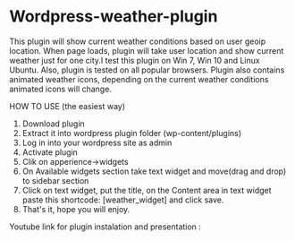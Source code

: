 # Wordpress-weather-plugin
This plugin will show current weather conditions based on user geoip location. When page loads, plugin will take user location and show current weather just for one city.I test this plugin on Win 7, Win 10 and Linux Ubuntu. Also, plugin is tested on all popular browsers.  Plugin also contains animated weather icons, depending on the current weather conditions animated icons will change.

HOW TO USE (the easiest way)

1. Download plugin 
2. Extract it into wordpress plugin folder (wp-content/plugins)
3. Log in into your wordpress site as admin
4. Activate plugin
5. Clik on apperience->widgets
6. On Available widgets section take text widget and move(drag and drop) to sidebar section
7. Click on text widget, put the title, on the Content area in text widget paste this shortcode: [weather_widget] and click save.
8. That's it, hope you will enjoy.  

Youtube link for plugin instalation and presentation : 

